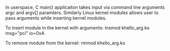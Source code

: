 In userspace, C main() applicaiton takes input via command line arguments argc and argv[] paramters. Similarly Linux kernel modules allows user to pass arguments while inserting kernel modules.

To insert module in the kernel with arguments:
insmod khello_arg.ko msg="pci" io=0xA

To remove module from the kernel:
rmmod khello_arg.ko


